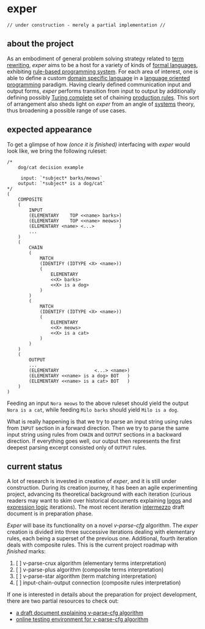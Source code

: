 
# exper

    // under construction - merely a partial implementation //

## about the project

As an embodiment of general problem solving strategy related to [term rewriting](https://en.wikipedia.org/wiki/Rewriting), *exper* aims to be a host for a variety of kinds of [formal languages](https://en.wikipedia.org/wiki/Formal_language), exhibiting [rule-based programming system](https://en.wikipedia.org/wiki/Rule-based_system). For each area of interest, one is able to define a custom [domain specific language](https://en.wikipedia.org/wiki/Domain-specific_language) in a [language oriented programming](https://en.wikipedia.org/wiki/Language-oriented_programming) paradigm. Having clearly defined communication input and output forms, *exper* performs transition from input to output by additionally defining possibly [Turing complete](https://en.wikipedia.org/wiki/Turing_completeness) set of chaining [production rules](https://en.wikipedia.org/wiki/Production_(computer_science)). This sort of arrangement also sheds light on *exper* from an angle of [systems](https://en.wikipedia.org/wiki/System) theory, thus broadening a possible range of use cases.

## expected appearance

To get a glimpse of how *(once it is finished)* interfacing with *exper* would look like, we bring the following ruleset:

    /*
        dog/cat decision example
        
         input: `*subject* barks/meows`
        output: `*subject* is a dog/cat`
    */
    (
        COMPOSITE
        (
            INPUT
            (ELEMENTARY    TOP <<name> barks>)
            (ELEMENTARY    TOP <<name> meows>)
            (ELEMENTARY <name> <...>         )
            ...
        )
        (
            CHAIN
            (
                MATCH
                (IDENTIFY (IDTYPE <X> <name>))
                (
                    ELEMENTARY
                    <<X> barks>
                    <<X> is a dog>
                )
            )
            (
                MATCH
                (IDENTIFY (IDTYPE <X> <name>))
                (
                    ELEMENTARY
                    <<X> meows>
                    <<X> is a cat>
                )
            )
        )
        (
            OUTPUT
            ...
            (ELEMENTARY             <...> <name>)
            (ELEMENTARY <<name> is a dog> BOT   )
            (ELEMENTARY <<name> is a cat> BOT   )
        )
    )
    
Feeding an input `Nora meows` to the above ruleset should yield the output `Nora is a cat`, while feeding `Milo barks` should yield `Milo is a dog`.

What is really happening is that we try to parse an input string using rules from `INPUT` section in a forward direction. Then we try to parse the same input string using rules from `CHAIN` and `OUTPUT` sections in a backward direction. If everything goes well, our output then represents the first deepest parsing excerpt consisted only of `OUTPUT` rules.

## current status

A lot of research is invested in creation of *exper*, and it is still under construction. During its creation journey, it has been an agile experimenting project, advancing its theoretical background with each iteration (curious readers may want to skim over historical documents explaining [logos](history/aug-2019-logos.md) and [expression logic](history/aug-2021-expression-logic.md) iterations). The most recent iteration [intermezzo](intermezzo.md) draft document is in preparation phase.

*Exper* will base its functionality on a novel *v-parse-cfg* algorithm. The *exper* creation is divided into three successive iterations dealing with elementary rules, each being a superset of the previous one. Additional, fourth iteration deals with composite rules. This is the current project roadmap with *finished* marks:

1. [ ] v-parse-crux algorithm (elementary terms interpretation)
2. [ ] v-parse-plus algorithm (composite terms interpretation)
3. [ ] v-parse-star algorithm (term matching interpretation)
4. [ ] input-chain-output connection (composite rules interpretation)

If one is interested in details about the preparation for project development, there are two partial resources to check out:

- [a draft document explaining v-parse-cfg algorithm](v-parse-cfg.md)
- [online testing environment for v-parse-cfg algorithm](https://contrast-zone.github.io/exper/playground)

